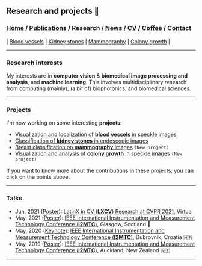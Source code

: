 ## Research and projects 📓
###  [Home](/index) / [Publications](/publications) / Research / [News](/news) / [CV](/brief_cv) / [Coffee](/coffee) / [Contact](/contact)
| [Blood vessels](/bloodvessels)  | [Kidney stones](/kidneystones) | [Mammography](/mammography) | [Colony growth](/colonygrowth) |

--- 

### Research interests

  
My interests are in **computer vision** & **biomedical image processing and analysis**, and **machine learning**. This involves multidisciplinary research from computing (mainly), (a bit of) biophotonics, and biomedical sciences. 
  
---
  
### Projects


I'm now working on some interesting **projects**:
*  [Visualization and localization of **blood vessels** in speckle images](/bloodvessels)
*  [Classification of **kidney stones** in endoscopic images](/kidneystones)
*  [Breast classification on **mammography** images](/mammography) `(New project)`
*  [Visualization and analysis of **colony growth** in speckle images](/colonygrowth) `(New project)`

If you want to know more about the contributions in these projects, you can click on the points above.

---


### Talks


* Jun, 2021 ([Poster](/images/lxai_poster.pdf)): [LatinX in CV (**LXCV**) Research at CVPR 2021](https://www.latinxinai.org/cvpr-2021-about), Virtual 
* May, 2021 ([Poster](https://www.researchgate.net/publication/350372727_Localization_of_Blood_Vessels_in_In-Vitro_LSCI_Images_with_K-Means)): [IEEE International Instrumentation and Measurement Technology Conference (**I2MTC**)](https://i2mtc2021.ieee-ims.org), Glasgow, Scotland 🏴󠁧󠁢󠁳󠁣󠁴󠁿
* May, 2020 ([Keynote](https://www.researchgate.net/publication/341626117_Effect_of_the_Exposure_Time_in_Laser_Speckle_Imaging_for_Improving_Blood_Vessels_Localization_a_Wavelet_Approach)): [IEEE International Instrumentation and Measurement Technology Conference (**I2MTC**)](https://i2mtc2020.ieee-ims.org), Dubrovnik, Croatia 🇭🇷
* May, 2019 ([Poster](https://www.researchgate.net/publication/333146308_Visualization_of_in-vitro_Blood_Vessels_in_Contrast_Images_Based_on_Discrete_Wavelet_Transform_Decomposition)): [IEEE International Instrumentation and Measurement Technology Conference (**I2MTC**)](https://i2mtc2020.ieee-ims.org), Auckland, New Zealand 🇳🇿

---
